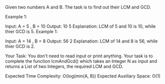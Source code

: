 Given two numbers A and B. The task is to find out their LCM and GCD.

 

Example 1:

Input:
A = 5 , B = 10
Output:
10 5
Explanation:
LCM of 5 and 10 is 10, while
thier GCD is 5.
Example 1:

Input:
A = 14 , B = 8
Output:
56 2
Explanation:
LCM of 14 and 8 is 56, while
thier GCD is 2.
 

Your Task:
You don't need to read input or print anything. Your task is to complete the function lcmAndGcd() which takes an Integer N as input and returns a List of two Integers, the required LCM and GCD.

 

Expected Time Complexity: O(log(min(A, B))
Expected Auxiliary Space: O(1)
